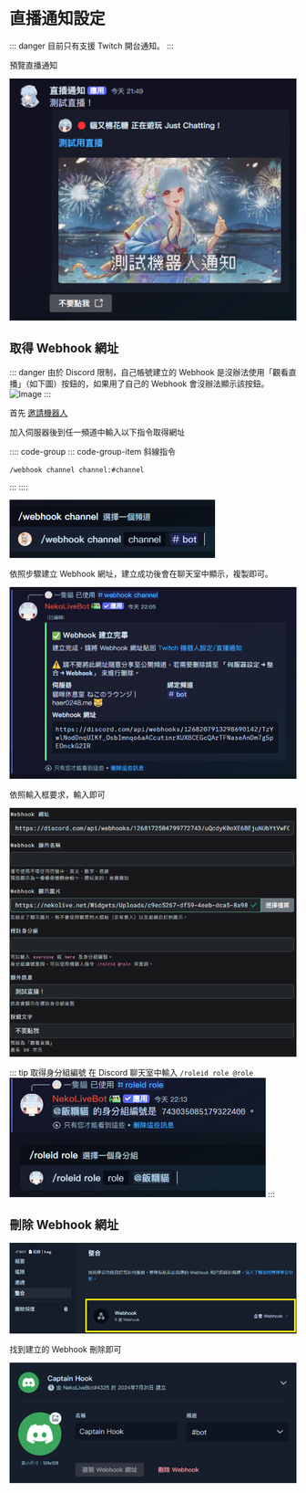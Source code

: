 # 直播通知設定

::: danger
目前只有支援 Twitch 開台通知。
:::

預覽直播通知

![Image](/images/tool/live-notify.png)

## 取得 Webhook 網址

::: danger 由於 Discord 限制，自己帳號建立的 Webhook 是沒辦法使用「觀看直播」（如下圖）按鈕的，如果用了自己的 Webhook 會沒辦法顯示該按鈕。
![Image](https://image.haer0248.me/pJqS2N.png)
:::

首先 [邀請機器人](https://discord.com/oauth2/authorize?client_id=1083697241711181864)

加入伺服器後到任一頻道中輸入以下指令取得網址

:::: code-group
::: code-group-item 斜線指令
```:no-line-numbers
/webhook channel channel:#channel
```
:::
::::

![Image](/images/tool/live-notify-2.png)

依照步驟建立 Webhook 網址，建立成功後會在聊天室中顯示，複製即可。

![Image](/images/tool/live-notify-3.png)

依照輸入框要求，輸入即可

![Image](/images/tool/live-notify-6.png)

::: tip 取得身分組編號
在 Discord 聊天室中輸入 `/roleid role @role`  
![Image](/images/tool/live-notify-7.png)
:::

## 刪除 Webhook 網址

![Image](/images/tool/live-notify-4.png)

找到建立的 Webhook 刪除即可

![Image](/images/tool/live-notify-5.png)
